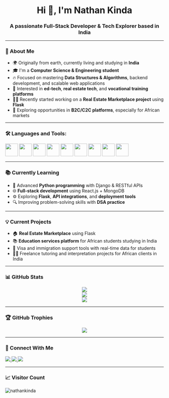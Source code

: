 <h1 align="center">Hi 👋, I'm Nathan Kinda</h1>
<h3 align="center">A passionate Full-Stack Developer & Tech Explorer based in India</h3>

---

### 🧠 About Me

- 🌍 Originally from earth, currently living and studying in **India**
- 🎓 I'm a **Computer Science & Engineering student**
- 🔥 Focused on mastering **Data Structures & Algorithms**, backend development, and scalable web applications
- 🚀 Interested in **ed-tech**, **real estate tech**, and **vocational training platforms**
- 🧑‍💻 Recently started working on a **Real Estate Marketplace project** using **Flask**
- 🎯 Exploring opportunities in **B2C/C2C platforms**, especially for African markets

---

### 🛠️ Languages and Tools:
<p align="left">
  <img src="https://cdn.jsdelivr.net/gh/devicons/devicon/icons/java/java-original.svg" width="40" />
  <img src="https://cdn.jsdelivr.net/gh/devicons/devicon/icons/c/c-original.svg" width="40" />
  <img src="https://cdn.jsdelivr.net/gh/devicons/devicon/icons/python/python-original.svg" width="40" />
  <img src="https://cdn.jsdelivr.net/gh/devicons/devicon/icons/html5/html5-original.svg" width="40" />
  <img src="https://cdn.jsdelivr.net/gh/devicons/devicon/icons/css3/css3-original.svg" width="40" />
  <img src="https://cdn.jsdelivr.net/gh/devicons/devicon/icons/javascript/javascript-original.svg" width="40" />
  <img src="https://cdn.jsdelivr.net/gh/devicons/devicon/icons/django/django-plain.svg" width="40" />
  <img src="https://cdn.jsdelivr.net/gh/devicons/devicon/icons/react/react-original.svg" width="40" />
  <img src="https://cdn.jsdelivr.net/gh/devicons/devicon/icons/mongodb/mongodb-original.svg" width="40" />
</p>

---

### 📚 Currently Learning

- 🤖 Advanced **Python programming** with Django & RESTful APIs
- 🌐 **Full-stack development** using React.js + MongoDB
- ⚙️ Exploring **Flask**, **API integrations**, and **deployment tools**
- 🔍 Improving problem-solving skills with **DSA practice**

---

### 💡 Current Projects

- 🏠 **Real Estate Marketplace** using Flask
- 📚 **Education services platform** for African students studying in India
- 🧳 Visa and immigration support tools with real-time data for students
- 👨‍🏫 Freelance tutoring and interpretation projects for African clients in India

---

### 📊 GitHub Stats
<p align="center">
  <img src="https://github-readme-stats.vercel.app/api?username=nathankinda&show_icons=true&theme=radical" />
  <br/>
  <img src="https://github-readme-streak-stats.herokuapp.com?user=nathankinda&theme=radical" />
  <br/>
  <img src="https://github-readme-stats.vercel.app/api/top-langs/?username=nathankinda&layout=compact&theme=radical" />
</p>

---

### 🏆 GitHub Trophies

<p align="center">
  <img src="https://github-profile-trophy.vercel.app/?username=nathankinda&theme=monokai&no-bg=true&no-frame=true" />
</p>

---

### 🔗 Connect With Me

<p align="left">
  <a href="https://www.linkedin.com/in/YOUR-LINK-HERE" target="blank">
    <img src="https://img.shields.io/badge/LinkedIn-blue?style=for-the-badge&logo=linkedin" />
  </a>
  <a href="mailto:YOUR-EMAIL@gmail.com">
    <img src="https://img.shields.io/badge/Email-red?style=for-the-badge&logo=gmail&logoColor=white" />
  </a>
  <a href="https://yourportfolio.com">
    <img src="https://img.shields.io/badge/Portfolio-black?style=for-the-badge&logo=firefox&logoColor=white" />
  </a>
</p>

---

### 📈 Visitor Count

<p align="left">
  <img src="https://komarev.com/ghpvc/?username=nathankinda&label=Profile%20views&color=0e75b6&style=flat" alt="nathankinda" />
</p>
